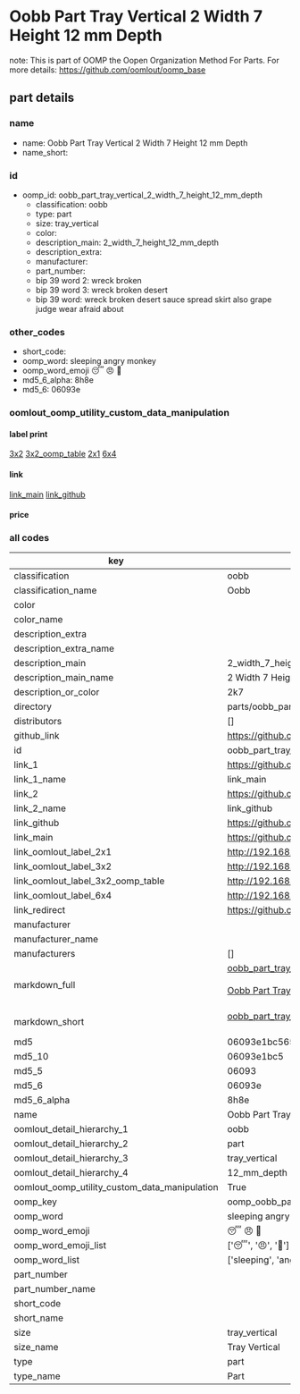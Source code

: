 # Oobb Part Tray Vertical 2 Width 7 Height 12 mm Depth  

note: This is part of OOMP the Oopen Organization Method For Parts. For more details: https://github.com/oomlout/oomp_base

##  part details
  







### name
* name: Oobb Part Tray Vertical 2 Width 7 Height 12 mm Depth
* name_short: 
### id
* oomp_id: oobb_part_tray_vertical_2_width_7_height_12_mm_depth
  * classification: oobb
  * type: part
  * size: tray_vertical
  * color: 
  * description_main: 2_width_7_height_12_mm_depth
  * description_extra: 
  * manufacturer: 
  * part_number: 
  * bip 39 word 2: wreck broken
  * bip 39 word 3: wreck broken desert
  * bip 39 word: wreck broken desert sauce spread skirt also grape judge wear afraid about

### other_codes
* short_code: 
* oomp_word: sleeping angry monkey
* oomp_word_emoji :sleeping: :angry: :monkey:
* md5_6_alpha: 8h8e
* md5_6: 06093e






### oomlout_oomp_utility_custom_data_manipulation
#### label print
[3x2](http://192.168.1.245:1112/?label=oomp%208h8e)
[3x2_oomp_table](http://192.168.1.108:1112/?label=oomp%208h8e)
[2x1](http://192.168.1.242:1112/?label=oomp%208h8e)
[6x4](http://192.168.1.55:1112/?label=oomp%208h8e)    

#### link

[link_main](https://github.com/oomlout/oomlout_oomp_version_1_messy/tree/main/parts/oobb_part_tray_vertical_2_width_7_height_12_mm_depth) [link_github](https://github.com/oomlout/oomlout_oomp_version_1_messy/tree/main/parts/oobb_part_tray_vertical_2_width_7_height_12_mm_depth)                             

#### price







### all codes 
| key | value |  
| --- | --- |  
| classification | oobb |  
| classification_name | Oobb |  
| color |  |  
| color_name |  |  
| description_extra |  |  
| description_extra_name |  |  
| description_main | 2_width_7_height_12_mm_depth |  
| description_main_name | 2 Width 7 Height 12 mm Depth |  
| description_or_color | 2k7 |  
| directory | parts/oobb_part_tray_vertical_2_width_7_height_12_mm_depth |  
| distributors | [] |  
| github_link | https://github.com/oomlout/oomlout_oomp_part_src/tree/main/parts/oobb_part_tray_vertical_2_width_7_height_12_mm_depth |  
| id | oobb_part_tray_vertical_2_width_7_height_12_mm_depth |  
| link_1 | https://github.com/oomlout/oomlout_oomp_version_1_messy/tree/main/parts/oobb_part_tray_vertical_2_width_7_height_12_mm_depth |  
| link_1_name | link_main |  
| link_2 | https://github.com/oomlout/oomlout_oomp_version_1_messy/tree/main/parts/oobb_part_tray_vertical_2_width_7_height_12_mm_depth |  
| link_2_name | link_github |  
| link_github | https://github.com/oomlout/oomlout_oomp_version_1_messy/tree/main/parts/oobb_part_tray_vertical_2_width_7_height_12_mm_depth |  
| link_main | https://github.com/oomlout/oomlout_oomp_version_1_messy/tree/main/parts/oobb_part_tray_vertical_2_width_7_height_12_mm_depth |  
| link_oomlout_label_2x1 | http://192.168.1.242:1112/?label=oomp%208h8e |  
| link_oomlout_label_3x2 | http://192.168.1.245:1112/?label=oomp%208h8e |  
| link_oomlout_label_3x2_oomp_table | http://192.168.1.108:1112/?label=oomp%208h8e |  
| link_oomlout_label_6x4 | http://192.168.1.55:1112/?label=oomp%208h8e |  
| link_redirect | https://github.com/oomlout/oomlout_oomp_version_1_messy/tree/main/parts/oobb_part_tray_vertical_2_width_7_height_12_mm_depth |  
| manufacturer |  |  
| manufacturer_name |  |  
| manufacturers | [] |  
| markdown_full | [oobb_part_tray_vertical_2_width_7_height_12_mm_depth](none)<br>[](none)<br>[Oobb Part Tray Vertical 2 Width 7 Height 12 Mm Depth](none)<br><br> |  
| markdown_short | [oobb_part_tray_vertical_2_width_7_height_12_mm_depth](none)<br><br> |  
| md5 | 06093e1bc565c0eb2ae98bf8774727f1 |  
| md5_10 | 06093e1bc5 |  
| md5_5 | 06093 |  
| md5_6 | 06093e |  
| md5_6_alpha | 8h8e |  
| name | Oobb Part Tray Vertical 2 Width 7 Height 12 mm Depth |  
| oomlout_detail_hierarchy_1 | oobb |  
| oomlout_detail_hierarchy_2 | part |  
| oomlout_detail_hierarchy_3 | tray_vertical |  
| oomlout_detail_hierarchy_4 | 12_mm_depth |  
| oomlout_oomp_utility_custom_data_manipulation | True |  
| oomp_key | oomp_oobb_part_tray_vertical_2_width_7_height_12_mm_depth |  
| oomp_word | sleeping angry monkey |  
| oomp_word_emoji | :sleeping: :angry: :monkey: |  
| oomp_word_emoji_list | [':sleeping:', ':angry:', ':monkey:'] |  
| oomp_word_list | ['sleeping', 'angry', 'monkey'] |  
| part_number |  |  
| part_number_name |  |  
| short_code |  |  
| short_name |  |  
| size | tray_vertical |  
| size_name | Tray Vertical |  
| type | part |  
| type_name | Part |  
